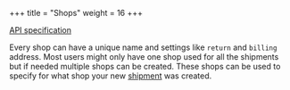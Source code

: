+++
title = "Shops"
weight = 16
+++

<em class="fa fa-fw fa-file-text-o"></em>[API specification](https://docs.myparcel.com/api-specification#/Shops)

Every shop can have a unique name and settings like `return` and `billing` address. Most users might only have one shop used for all the shipments but if needed multiple shops can be created.
These shops can be used to specify for what shop your new [shipment](/api/resources/shipments/) was created.
